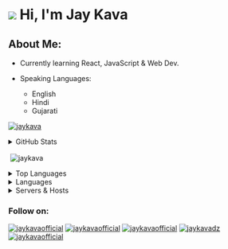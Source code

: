 <h1 align="left"><img src="https://media.giphy.com/media/hvRJCLFzcasrR4ia7z/giphy.gif" width="25px"> Hi, I'm Jay Kava</h1>

## About Me:
- Currently learning React, JavaScript & Web Dev.

- Speaking Languages:
    - English
    - Hindi
    - Gujarati

<p align="left"> <a href="https://github.com/jaykava"><img src="https://komarev.com/ghpvc/?username=jaykava&label=Profile%20views&color=0e75b6&style=flat" alt="jaykava" /></a> </p>

<details>
  <summary>GitHub Stats</summary>
  <br/>
<p align="left"> <a href="https://github.com/jaykava"><img src="https://github-profile-trophy.vercel.app/?username=jaykava" alt="jaykava" /></a> </p>

</details>

<p>&nbsp;<img align="center" src="https://github-readme-stats.vercel.app/api?username=jaykava&show_icons=true&locale=en" alt="jaykava" /></p>

<details>
    <summary>Top Languages</summary>
    <br/>

[![Top Langs](https://github-readme-stats.vercel.app/api/top-langs/?username=jaykava)](https://github.com/jaykava)
  
### Contribution Graph:

<p align="center">
  <a href="https://github.com/jaykava">
    <img src="https://github-readme-streak-stats.herokuapp.com/?user=jaykava#version3"/>
  </a>
</p>
<a href="https://github.com/jaykava"><img alt="Abir's Activity Graph" src="https://activity-graph.herokuapp.com/graph?username=jaykava&bg_color=1F222E&color=F8D866&line=F85D7F&point=FFFFFF&hide_border=true" /></a>

</details>

<details>
    <summary>Languages</summary>
    <br/>
<p align="left"> <a href="https://www.w3.org/html/" target="_blank"> <img src="https://raw.githubusercontent.com/devicons/devicon/master/icons/html5/html5-original-wordmark.svg" alt="html5" width="40" height="40"/> </a> <a href="https://www.python.org" target="_blank"> <img src="https://raw.githubusercontent.com/devicons/devicon/master/icons/python/python-original.svg" alt="python" width="40" height="40"/> </a> </p>

</details>

<details>
    <summary>Servers & Hosts</summary>
    <br/>
<p align="left"> <a href="https://github.com/" target="_blank"> <img src="https://github.com/devicons/devicon/raw/master/icons/github/github-original-wordmark.svg" alt="github" width="40" height="40"/> </a> <a href="https://aws.amazon.com" target="_blank"> <img src="https://github.com/Thomas-George-T/Thomas-George-T/raw/master/assets/aws.svg" alt="aws" width="40" height="40"/> </a> <a href="https://azure.microsoft.com/en-in/" target="_blank"> <img src="https://www.vectorlogo.zone/logos/microsoft_azure/microsoft_azure-icon.svg" alt="azure" width="40" height="40"/> </a> <a href="https://cloud.google.com" target="_blank"> <img src="https://www.vectorlogo.zone/logos/google_cloud/google_cloud-icon.svg" alt="gcp" width="40" height="40"/> </a>

</details>

### Follow on:
[![jaykavaofficial](https://img.icons8.com/fluent/48/000000/twitter.png)][twitter]
[![jaykavaofficial](https://img.icons8.com/fluent/48/000000/instagram-new.png)][instagram]
[![jaykavaofficial](https://img.icons8.com/fluent/48/000000/telegram-app.png)][telegram]
[![jaykavadz](https://img.icons8.com/fluent/48/000000/facebook-new.png)][facebook]
[![jaykavaofficial](https://img.icons8.com/fluent/48/000000/snapchat.png)][snapchat]


[twitter]: https://twitter.com/jaykavaofficial
[instagram]: https://instagram.com/jaykavaofficial
[telegram]: https://t.me/jaykavaofficial
[facebook]: https://facebook.com/jaykavadz
[snapchat]: https://snapchat.com/jaykavaofficial


